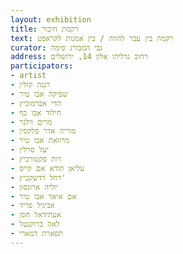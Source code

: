 ```yaml
---
layout: exhibition
title: רקמת חיבור
text: רקמה בין עבר להווה / בין אמנות לקראפט
curator: גבי המבורג פימה
address: רחוב גדליהו אלון 14, ירושלים 
participators:
- artist
- רננה קולין
- שפיקה אבו טיר
- הדי אברמוביץ
- חילוד אבו כף
- מרים וילנר
- מוריה אדר פלקסין
- מרוואת אבו טיר
- יעל סרלין
- רות פקטורביץ
- עליאן הודא אם קייס
- רחל רדשקביץ'
- יוליה ארונסון
- אם איאד אבו טיר 
- אביגיל פריד 
- אעתידאל חסן
- לאה ברוקנטל
- תפארת דמארי
---
```

